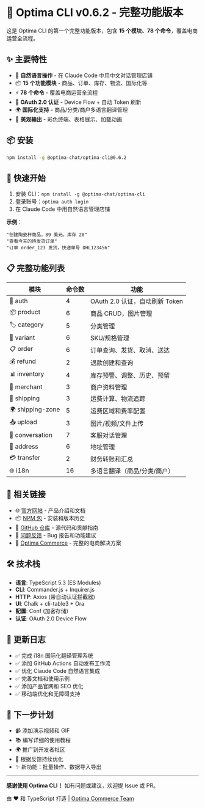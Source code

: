 # 🎉 Optima CLI v0.6.2 - 完整功能版本

这是 Optima CLI 的第一个完整功能版本，包含 **15 个模块、78 个命令**，覆盖电商运营全流程。

## ✨ 主要特性

- 🤖 **自然语言操作** - 在 Claude Code 中用中文对话管理店铺
- 📦 **15 个功能模块** - 商品、订单、库存、物流、国际化等
- ⚡️ **78 个命令** - 覆盖电商运营全流程
- 🔐 **OAuth 2.0 认证** - Device Flow + 自动 Token 刷新
- 🌍 **国际化支持** - 商品/分类/商户多语言翻译管理
- 🎨 **美观输出** - 彩色终端、表格展示、加载动画

## 📦 安装

```bash
npm install -g @optima-chat/optima-cli@0.6.2
```

## 🚀 快速开始

1. 安装 CLI：`npm install -g @optima-chat/optima-cli`
2. 登录账号：`optima auth login`
3. 在 Claude Code 中用自然语言管理店铺

**示例**：
```
"创建陶瓷杯商品，89 美元，库存 20"
"查看今天的待发货订单"
"订单 order_123 发货，快递单号 DHL123456"
```

## 📋 完整功能列表

| 模块 | 命令数 | 功能 |
|------|--------|------|
| 🔐 auth | 4 | OAuth 2.0 认证，自动刷新 Token |
| 📦 product | 6 | 商品 CRUD，图片管理 |
| 🏷 category | 5 | 分类管理 |
| 🎨 variant | 6 | SKU/规格管理 |
| 📋 order | 6 | 订单查询、发货、取消、送达 |
| 💰 refund | 2 | 退款创建和查询 |
| 📊 inventory | 4 | 库存预警、调整、历史、预留 |
| 🏪 merchant | 3 | 商户资料管理 |
| 🚚 shipping | 3 | 运费计算、物流追踪 |
| 🌍 shipping-zone | 5 | 运费区域和费率配置 |
| 📤 upload | 3 | 图片/视频/文件上传 |
| 💬 conversation | 7 | 客服对话管理 |
| 📍 address | 6 | 地址管理 |
| 💳 transfer | 2 | 财务转账和汇总 |
| 🌐 i18n | 16 | 多语言翻译（商品/分类/商户）|

## 🔗 相关链接

- 🌐 [官方网站](https://cli.optima.shop) - 产品介绍和文档
- 📦 [NPM 包](https://www.npmjs.com/package/@optima-chat/optima-cli) - 安装和版本历史
- 📖 [GitHub 仓库](https://github.com/Optima-Chat/optima-cli) - 源代码和贡献指南
- 💬 [问题反馈](https://github.com/Optima-Chat/optima-cli/issues) - Bug 报告和功能建议
- 🏢 [Optima Commerce](https://optima.chat) - 完整的电商解决方案

## 🛠 技术栈

- **语言**: TypeScript 5.3 (ES Modules)
- **CLI**: Commander.js + Inquirer.js
- **HTTP**: Axios (带自动认证拦截器)
- **UI**: Chalk + cli-table3 + Ora
- **配置**: Conf (加密存储)
- **认证**: OAuth 2.0 Device Flow

## 📝 更新日志

- ✅ 完成 i18n 国际化翻译管理系统
- ✅ 添加 GitHub Actions 自动发布工作流
- ✅ 优化 Claude Code 自然语言集成
- ✅ 完善文档和使用示例
- ✅ 添加产品官网和 SEO 优化
- ✅ 移动端优化和无障碍支持

## 🎯 下一步计划

- 📹 添加演示视频和 GIF
- 📚 编写详细的使用教程
- 🌍 推广到开发者社区
- 🐛 根据反馈持续优化
- ✨ 新功能：批量操作、数据导入导出

---

**感谢使用 Optima CLI！** 如有问题或建议，欢迎提 Issue 或 PR。

由 ❤️ 和 TypeScript 打造 | [Optima Commerce Team](https://optima.chat)

